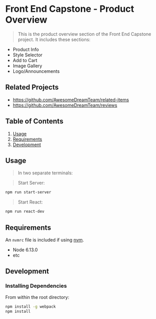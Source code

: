 # Front End Capstone - Product Overview

> This is the product overview section of the Front End Capstone project. It includes these sections:
- Product Info
- Style Selector
- Add to Cart
- Image Gallery
- Logo/Announcements

## Related Projects

  - https://github.com/AwesomeDreamTeam/related-items
  - https://github.com/AwesomeDreamTeam/reviews


## Table of Contents

1. [Usage](#Usage)
1. [Requirements](#requirements)
1. [Development](#development)

## Usage
> In two separate terminals:

> Start Server:
```sh
npm run start-server
```
> Start React:
```sh
npm run react-dev
```

## Requirements

An `nvmrc` file is included if using [nvm](https://github.com/creationix/nvm).

- Node 6.13.0
- etc

## Development

### Installing Dependencies

From within the root directory:

```sh
npm install -g webpack
npm install
```

